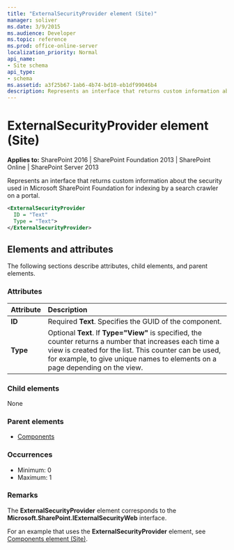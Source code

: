 ```yaml
---
title: "ExternalSecurityProvider element (Site)"
manager: soliver
ms.date: 3/9/2015
ms.audience: Developer
ms.topic: reference
ms.prod: office-online-server
localization_priority: Normal
api_name:
- Site schema
api_type:
- schema
ms.assetid: a3f25b67-1ab6-4b74-bd10-eb1df99046b4
description: Represents an interface that returns custom information about the security used in Microsoft SharePoint Foundation for indexing by a search crawler on a portal.
---
```


# ExternalSecurityProvider element (Site)

**Applies to:** SharePoint 2016 | SharePoint Foundation 2013 | SharePoint Online | SharePoint Server 2013
  
Represents an interface that returns custom information about the security used in Microsoft SharePoint Foundation for indexing by a search crawler on a portal.
  
```XML
<ExternalSecurityProvider
  ID = "Text"
  Type = "Text">
</ExternalSecurityProvider>
```

## Elements and attributes

The following sections describe attributes, child elements, and parent elements.

### Attributes

|**Attribute**|**Description**|
|:-----|:-----|
|**ID** <br/> |Required **Text**. Specifies the GUID of the component.  <br/> |
|**Type** <br/> |Optional **Text**. If **Type="View"** is specified, the counter returns a number that increases each time a view is created for the list. This counter can be used, for example, to give unique names to elements on a page depending on the view.  <br/> |
   
### Child elements

None
   
### Parent elements

- [Components](components-element-site.md)
   
### Occurrences

- Minimum: 0
- Maximum: 1
   
### Remarks

The **ExternalSecurityProvider** element corresponds to the **Microsoft.SharePoint.IExternalSecurityWeb** interface. 
  
For an example that uses the **ExternalSecurityProvider** element, see [Components element (Site)](components-element-site.md). 

